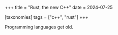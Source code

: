 +++
title = "Rust, the new C++"
date = 2024-07-25

[taxonomies]
tags = ["c++", "rust"]
+++

Programming languages get old.
